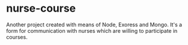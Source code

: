 # nurse-course
Another project created with means of Node, Exoress and Mongo. It's a form for communication with nurses which are willing to participate in courses.
